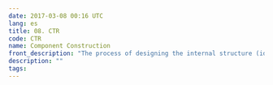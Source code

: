 ```yaml
---
date: 2017-03-08 00:16 UTC
lang: es
title: 08. CTR
code: CTR
name: Component Construction
front_description: "The process of designing the internal structure (identifying and designing technical components), coding and thoroughly testing a functional component."
description: ""
tags:
---
```


